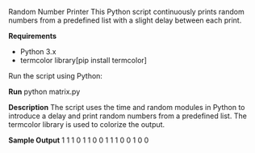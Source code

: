 Random Number Printer
This Python script continuously prints random numbers from a predefined list with a slight delay between each print.

**Requirements**
- Python 3.x
- termcolor library[pip install termcolor]


Run the script using Python:

**Run**
python matrix.py

**Description**
The script uses the time and random modules in Python to introduce a delay and print random numbers from a predefined list. The termcolor library is used to colorize the output.

**Sample Output**
1     1     1     0
1     1     0     0
1     1     1     0
0     1     0     0
